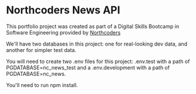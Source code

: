 # Northcoders News API

This portfolio project was created as part of a Digital Skills Bootcamp in Software Engineering provided by [Northcoders](https://northcoders.com/)

We'll have two databases in this project: one for real-looking dev data, and another for simpler test data.

You will need to create two .env files for this project: .env.test with a path of PGDATABASE=nc_news_test and a .env.development with a path of PGDATABASE=nc_news.

You'll need to run npm install.
